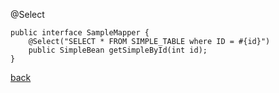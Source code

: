 @Select  

```
public interface SampleMapper {
    @Select("SELECT * FROM SIMPLE_TABLE where ID = #{id}")
    public SimpleBean getSimpleById(int id);
}
```

[back](../1.md)
